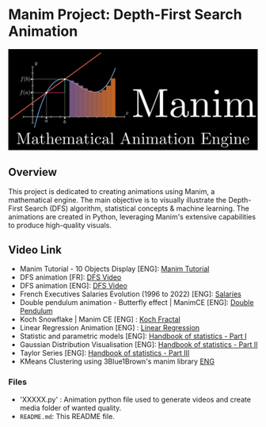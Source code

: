 # Manim Project: Depth-First Search Animation
![Manim Animation Repository](Manim.png)
## Overview

This project is dedicated to creating animations using Manim, a mathematical engine. The main objective is to visually illustrate the Depth-First Search (DFS) algorithm, statistical concepts & machine learning. The animations are created in Python, leveraging Manim's extensive capabilities to produce high-quality visuals.

## Video Link
- Manim Tutorial - 10 Objects Display [ENG]: [Manim Tutorial](https://youtu.be/ZsVbCt0uT0M)
- DFS animation [FR]: [DFS Video](https://youtu.be/prcsjvhN_c8?si=x5BY5rC3O7wk8ZSK) 
- DFS animation [ENG]: [DFS Video](https://youtu.be/gcrqye-KYvI?si=fzHtF3jvvSbl9dQV) 
- French Executives Salaries Evolution (1996 to 2022) [ENG]: [Salaries](https://youtu.be/rVqmQHxI0p4) 
- Double pendulum animation - Butterfly effect | ManimCE [ENG]: [Double Pendulum](https://youtu.be/k4zENntIkM0) 
- Koch Snowflake | Manim CE [ENG] : [Koch Fractal](https://youtu.be/5fwHVGms3Zw)
- Linear Regression Animation [ENG] : [Linear Regression](https://youtu.be/P-BVVLD41NM)
- Statistic and parametric models [ENG]: [Handbook of statistics - Part I](https://youtu.be/gGh_hHVSbD8)
- Gaussian Distribution Visualisation [ENG]: [Handbook of statistics - Part II](https://youtu.be/vMAus69cC74)
- Taylor Series [ENG]: [Handbook of statistics - Part III](https://youtu.be/qcLvkmPo7xo)
- KMeans Clustering using 3Blue1Brown's manim library [ENG](https://youtu.be/HZLAqS1Dtg8?si=SpvLudKwOLQ3VeSP)

### Files
- 'XXXXX.py' : Animation python file used to generate videos and create media folder of wanted quality.
- `README.md`: This README file.

